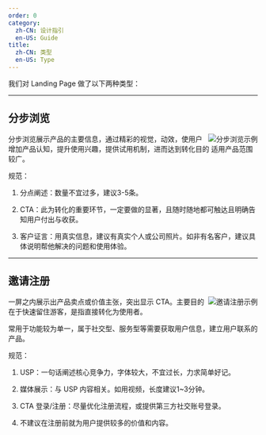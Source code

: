 ```yaml
---
order: 0
category:
  zh-CN: 设计指引
  en-US: Guide
title: 
  zh-CN: 类型
  en-US: Type
---
```


我们对 Landing Page 做了以下两种类型：

---

## 分步浏览

<img class="preview-img" align="right" alt="分步浏览示例" description="包含：USP (产品 logo，名称，slogan )，CTA（登录/注册栏，行动按钮），导航，分点阐述，客户展示，页尾。" src="https://gw.alipayobjects.com/zos/rmsportal/TxFcrlPlBxcfawCWwdti.jpg">

分步浏览展示产品的主要信息，通过精彩的视觉，动效，使用户增加产品认知，提升使用兴趣，提供试用机制，进而达到转化目的
适用产品范围较广。

规范：

1. 分点阐述：数量不宜过多，建议3-5条。

2. CTA：此为转化的重要环节，一定要做的显著，且随时随地都可触达且明确告知用户付出与收获。

3. 客户证言：用真实信息，建议有真实个人或公司照片。如非有名客户，建议具体说明帮他解决的问题和使用体验。

---

## 邀请注册

<img class="preview-img" align="right" alt="邀请注册示例" description="USP (产品 logo，名称，slogan )，媒体展示，CTA（登录/注册栏），导航，页尾。。" src="https://gw.alipayobjects.com/zos/rmsportal/QAdOyxYZJCCQFazUXhus.jpg">

一屏之内展示出产品卖点或价值主张，突出显示 CTA。主要目的在于快速留住游客，是指直接转化为使用者。

常用于功能较为单一，属于社交型、服务型等需要获取用户信息，建立用户联系的产品。

规范：

1. USP：一句话阐述核心竞争力，字体较大，不宜过长，力求简单好记。

2. 媒体展示：与 USP 内容相关。如用视频，长度建议1~3分钟。

3. CTA 登录/注册：尽量优化注册流程，或提供第三方社交账号登录。

4. 不建议在注册前就为用户提供较多的价值和内容。